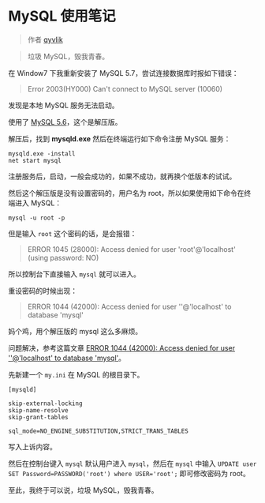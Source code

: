 # MySQL 使用笔记

> 作者 [qyvlik](http://blog.qyvlik.space)

> 垃圾 MySQL，毁我青春。

在 Window7 下我重新安装了 MySQL 5.7，尝试连接数据库时报如下错误：

> Error 2003(HY000) Can't connect to MySQL server (10060) 

发现是本地 MySQL 服务无法启动。

使用了 [MySQL 5.6](http://cdn.mysql.com/archives/mysql-5.6/mysql-5.6.29-winx64.zip)，这个是解压版。

解压后，找到 **mysqld.exe** 然后在终端运行如下命令注册 MySQL 服务：

```
mysqld.exe -install
net start mysql
```

注册服务后，启动，一般会成功的，如果不成功，就再换个低版本的试试。

然后这个解压版是没有设置密码的，用户名为 root，所以如果使用如下命令在终端进入 MySQL：

```
mysql -u root -p
```

但是输入 `root` 这个密码的话，是会报错：

> ERROR 1045 (28000): Access denied for user 'root'@'localhost' (using password: NO)

所以控制台下直接输入 `mysql` 就可以进入。

重设密码的时候出现：

> ERROR 1044 (42000): Access denied for user ''@'localhost' to database 'mysql'

妈个鸡，用个解压版的 mysql 这么多麻烦。

问题解决，参考这篇文章 [ERROR 1044 (42000): Access denied for user ''@'localhost' to database 'mysql'](http://blog.sina.com.cn/s/blog_7d31bbee01012pkz.html)。

先新建一个 `my.ini` 在 MySQL 的根目录下。

```
[mysqld]

skip-external-locking
skip-name-resolve
skip-grant-tables

sql_mode=NO_ENGINE_SUBSTITUTION,STRICT_TRANS_TABLES 
```

写入上诉内容。

然后在控制台键入 `mysql` 默认用户进入 `mysql`，然后在 `mysql` 中输入 `UPDATE user SET Password=PASSWORD('root') where USER='root';` 即可修改密码为 root。

至此，我终于可以说，垃圾 MySQL，毁我青春。
